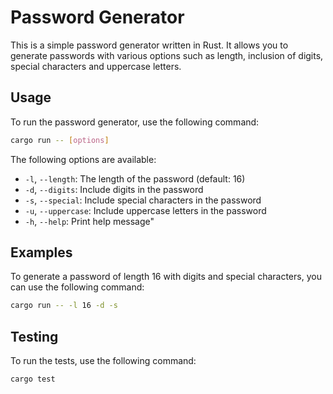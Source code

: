 # Password Generator

This is a simple password generator written in Rust. It allows you to generate passwords with various options such as length, inclusion of digits, special characters and uppercase letters.

## Usage

To run the password generator, use the following command:

```sh
cargo run -- [options]
```

The following options are available:

- `-l`, `--length`: The length of the password (default: 16)
- `-d`, `--digits`: Include digits in the password
- `-s`, `--special`: Include special characters in the password
- `-u`, `--uppercase`: Include uppercase letters in the password
- `-h`, `--help`: Print help message"

## Examples
To generate a password of length 16 with digits and special characters, you can use the following command:
```sh
cargo run -- -l 16 -d -s
```

## Testing

To run the tests, use the following command:

```sh
cargo test
```